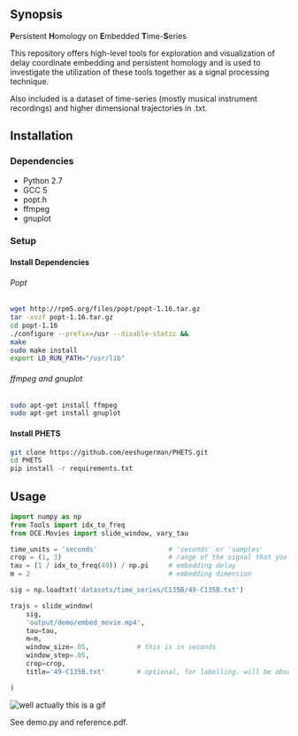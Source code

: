 ## Synopsis

**P**ersistent **H**omology on **E**mbedded **T**ime-**S**eries

This repository offers high-level tools for exploration and visualization of delay coordinate 
embedding and persistent homology and is used to investigate the utilization of these tools together as a signal 
processing technique.

Also included is a dataset of time-series (mostly musical instrument recordings) and 
higher dimensional trajectories in .txt.



## Installation

### Dependencies
* Python 2.7
* GCC 5
* popt.h
* ffmpeg
* gnuplot


### Setup

#### Install Dependencies


###### Popt
```bash
wget http://rpm5.org/files/popt/popt-1.16.tar.gz
tar -xvzf popt-1.16.tar.gz
cd popt-1.16
./configure --prefix=/usr --disable-static &&
make
sudo make install
export LD_RUN_PATH="/usr/lib"
```

###### ffmpeg and gnuplot
```bash
sudo apt-get install ffmpeg
sudo apt-get install gnuplot
```

#### Install PHETS

```bash
git clone https://github.com/eeshugerman/PHETS.git
cd PHETS
pip install -r requirements.txt
```



## Usage
```python
import numpy as np
from Tools import idx_to_freq
from DCE.Movies import slide_window, vary_tau

time_units = 'seconds'					# 'seconds' or 'samples'
crop = (1, 3)						 	# range of the signal that you want to play with
tau = (1 / idx_to_freq(49)) / np.pi		# embedding delay
m = 2 									# embedding dimension

sig = np.loadtxt('datasets/time_series/C135B/49-C135B.txt')

trajs = slide_window(
	sig,
	'output/demo/embed_movie.mp4',
	tau=tau,
	m=m,
	window_size=.05,  			# this is in seconds
	window_step=.05,
	crop=crop,
	title='49-C135B.txt'		# optional, for labelling. will be obsolete when Signal class is implemented

)
```
![well actually this is a gif](https://github.com/eeshugerman/PHETS/docs/readme/embed_movie.gif "embed_movie.mp4")




See demo.py and reference.pdf. 

